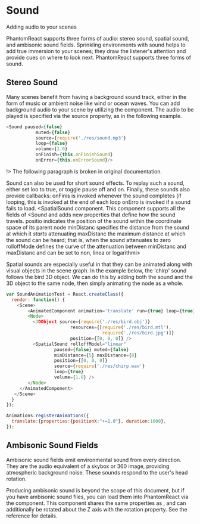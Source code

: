 # Sound
Adding audio to your scenes

PhantomReact supports three forms of audio: stereo sound, spatial sound, and ambisonic sound fields. Sprinkling environments with sound helps to add true immersion to your scenes; they draw the listener's attention and provide cues on where to look next. PhantomReact supports three forms of sound.

## Stereo Sound
Many scenes benefit from having a background sound track, either in the form of music or ambient noise like wind or ocean waves. You can add background audio to your scene by utilizing the <Sound> component. The audio to be played is specified via the source property, as in the following example.

```JavaScript
<Sound paused={false}
           muted={false}
           source={require('./res/sound.mp3'}
           loop={false}
           volume={1.0}
           onFinish={this.onFinishSound}
           onError={this.onErrorSound}/>
```

!> The following paragraph is broken in original documentation.

Sound can also be used for short sound effects. To replay such a sound, either set loo to true, or toggle pause off and on. Finally, these sounds also provide callbacks: onFinis is invoked whenever the sound completes (if looping, this is invoked at the end of each loop onErro is invoked if a sound fails to load. <SpatialSound component. This component supports all the fields of
<Sound and adds new properties that define how the sound travels. positio indicates the position of the sound within the coordinate space of its parent node minDistanc
specifies the distance from the sound at which it *starts* attenuating maxDistanc the maximum distance at which the sound can be heard; that is, when the sound attenuates to zero rolloffMode defines the curve of the attenuation between
minDistanc and maxDistanc and can be set to non, linea or logarithmi>

Spatial sounds are especially useful in that they can be animated along with visual objects in the scene graph. In the example below, the 'chirp' sound follows the bird 3D object. We can do this by adding both the sound and the 3D object to the same node, then simply animating the node as a whole.

```JavaScript
var SoundAnimationTest = React.createClass({
  render: function() {
    <Scene>
        <AnimatedComponent animation='translate' run={true} loop={true}>
        <Node>
          <3DObject source={require('./res/bird.obj')}
                        resources={[require('./res/bird.mtl'),
                                    require('./res/bird.jpg')]}
                        position={[0, 0, 0]} />
          <SpatialSound rolloffModel="linear"
                  paused={false} muted={false}
                  minDistance={5} maxDistance={8}
                  position={[0, 0, 0]}
                  source={require('./res/chirp.wav'}
                  loop={true}
                  volume={1.0} />
        </Node>
     </AnimatedComponent> 
   </Scene>
  }
});

Animations.registerAnimations({
  translate:{properties:{positionX:"+=1.0"}, duration:1000},
});
```

## Ambisonic Sound Fields
Ambisonic sound fields emit environmental sound from every direction. They are the audio equivalent of a skybox or 360 image, providing atmospheric background noise. These sounds respond to the user's head rotation.

Producing ambisonic sound is beyond the scope of this document, but if you have ambisonic sound files, you can load them into PhantomReact via the <SoundField> component. This component shares the same properties as <Sound>, and can additionally be rotated about the Z axis with the rotation property. See the reference for details.
